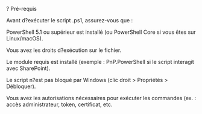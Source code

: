 ? Pré-requis

Avant d?exécuter le script .ps1, assurez-vous que :



PowerShell 5.1 ou supérieur est installé (ou PowerShell Core si vous êtes sur Linux/macOS).

Vous avez les droits d?exécution sur le fichier.

Le module requis est installé (exemple : PnP.PowerShell si le script interagit avec SharePoint).

Le script n?est pas bloqué par Windows (clic droit > Propriétés > Débloquer).

Vous avez les autorisations nécessaires pour exécuter les commandes (ex. : accès administrateur, token, certificat, etc.


